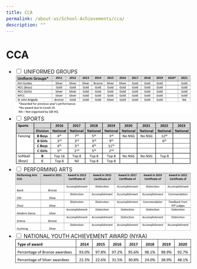 ```yaml
---
title: CCA
permalink: /about-us/School-Achievements/cca/
description: ""
---
```

<h1>CCA</h1>
<ul class="jekyllcodex_accordion">
<li>
<input type="checkbox" id="accordion1">
<label for="accordion1">UNIFORMED GROUPS</label>
<div>
<img src="/images/UG1.png">
</div>
</li>
<li>
<input type="checkbox" id="accordion2">
<label for="accordion2">SPORTS</label>
<div>
<img src="/images/Sports.png">
</div></li>
	
<li>
				<input type="checkbox" id="accordion3">
			<label for="accordion3">PERFORMING ARTS</label>
<div>
<img src="/images/Performing Arts.png">
</div>
</li>

<li>
<input type="checkbox" id="accordion4">
<label for="accordion4">NATIONAL YOUTH ACHIEVEMENT AWARD (NYAA)</label>
<div>
<img src="/images/NYAA.jpeg">
</div>
</li>
</ul>